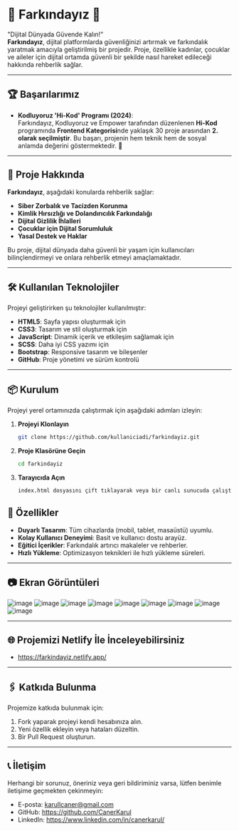 
# 🌟 Farkındayız 🌟

"Dijital Dünyada Güvende Kalın!"  
**Farkındayız**, dijital platformlarda güvenliğinizi artırmak ve farkındalık yaratmak amacıyla geliştirilmiş bir projedir. Proje, özellikle kadınlar, çocuklar ve aileler için dijital ortamda güvenli bir şekilde nasıl hareket edileceği hakkında rehberlik sağlar.

---

## 🏆 Başarılarımız

- **Kodluyoruz 'Hi-Kod' Programı (2024)**:  
  Farkındayız, Kodluyoruz ve Empower tarafından düzenlenen **Hi-Kod** programında **Frontend Kategorisi**nde yaklaşık 30 proje arasından **2. olarak seçilmiştir**. Bu başarı, projenin hem teknik hem de sosyal anlamda değerini göstermektedir. 🎉  

---

## 🚀 Proje Hakkında

**Farkındayız**, aşağıdaki konularda rehberlik sağlar:  
- **Siber Zorbalık ve Tacizden Korunma**  
- **Kimlik Hırsızlığı ve Dolandırıcılık Farkındalığı**  
- **Dijital Gizlilik İhlalleri**  
- **Çocuklar için Dijital Sorumluluk**  
- **Yasal Destek ve Haklar**  

Bu proje, dijital dünyada daha güvenli bir yaşam için kullanıcıları bilinçlendirmeyi ve onlara rehberlik etmeyi amaçlamaktadır.

---

## 🛠️ Kullanılan Teknolojiler

Projeyi geliştirirken şu teknolojiler kullanılmıştır:  
- **HTML5**: Sayfa yapısı oluşturmak için  
- **CSS3**: Tasarım ve stil oluşturmak için  
- **JavaScript**: Dinamik içerik ve etkileşim sağlamak için  
- **SCSS**: Daha iyi CSS yazımı için  
- **Bootstrap**: Responsive tasarım ve bileşenler  
- **GitHub**: Proje yönetimi ve sürüm kontrolü  

---

## 📦 Kurulum

Projeyi yerel ortamınızda çalıştırmak için aşağıdaki adımları izleyin:

1. **Projeyi Klonlayın**  
   ```bash
   git clone https://github.com/kullaniciadi/farkindayiz.git

2. **Proje Klasörüne Geçin**
    ```bash
    cd farkindayiz

3. **Tarayıcıda Açın** 
    ```bash
    index.html dosyasını çift tıklayarak veya bir canlı sunucuda çalıştırarak projeyi açabilirsiniz.

## 🌟 Özellikler
- **Duyarlı Tasarım**: Tüm cihazlarda (mobil, tablet, masaüstü) uyumlu.
- **Kolay Kullanıcı Deneyimi**: Basit ve kullanıcı dostu arayüz.
- **Eğitici İçerikler**: Farkındalık artırıcı makaleler ve rehberler.
- **Hızlı Yükleme**: Optimizasyon teknikleri ile hızlı yükleme süreleri.

---

## 📷 Ekran Görüntüleri
![image](https://github.com/user-attachments/assets/52f8bce5-636d-41e5-baae-ffac95842b6a)
![image](https://github.com/user-attachments/assets/64b675dc-dd71-41b2-a3aa-c0fdaf9b664e)
![image](https://github.com/user-attachments/assets/c0293b10-e9cd-4fb0-8983-edc7bca57081)
![image](https://github.com/user-attachments/assets/3cb98059-cce0-4386-ad56-af381c6da041)
![image](https://github.com/user-attachments/assets/370f35ad-fdc7-4b9e-b1a8-e35f4c32c15e)
![image](https://github.com/user-attachments/assets/64b1e338-852c-43b2-8667-47538ce7b812)
![image](https://github.com/user-attachments/assets/974a3554-a7c1-4be8-b47b-cc1ec61b7e78)
![image](https://github.com/user-attachments/assets/8e235442-551f-487c-9ba0-f996d06a76a9)
![image](https://github.com/user-attachments/assets/c57d9fda-e728-4b9b-8268-43837ee4ebcb)

---

## 🌐 Projemizi Netlify İle İnceleyebilirsiniz

* https://farkindayiz.netlify.app/

---

## 🖇️ Katkıda Bulunma

Projemize katkıda bulunmak için:

1. Fork yaparak projeyi kendi hesabınıza alın.
2. Yeni özellik ekleyin veya hataları düzeltin.
3. Bir Pull Request oluşturun.

---

## 📞 İletişim
Herhangi bir sorunuz, öneriniz veya geri bildiriminiz varsa, lütfen benimle iletişime geçmekten çekinmeyin:

* E-posta: karullcaner@gmail.com
* GitHub: https://github.com/CanerKarul
* LinkedIn: https://www.linkedin.com/in/canerkarul/




